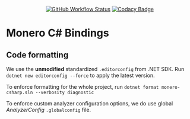 <div align="center">

  [![GitHub Workflow Status](https://img.shields.io/github/actions/workflow/status/btcpay-monero/monero-csharp/dotnet.yml?branch=master)](https://github.com/btcpay-monero/monero-csharp/actions)
  [![Codacy Badge](https://app.codacy.com/project/badge/Grade/ec5951b790c647db8961ec228c48b739)](https://app.codacy.com/gh/btcpay-monero/monero-csharp/dashboard?utm_source=gh&utm_medium=referral&utm_content=&utm_campaign=Badge_grade)
</div>

# Monero C# Bindings

## Code formatting

We use the **unmodified** standardized `.editorconfig` from .NET SDK. Run `dotnet new editorconfig --force` to apply the latest version.

To enforce formatting for the whole project, run `dotnet format monero-csharp.sln --verbosity diagnostic`

To enforce custom analyzer configuration options, we do use global _AnalyzerConfig_ `.globalconfig` file.
